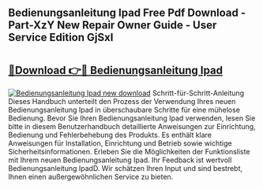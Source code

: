 ## Bedienungsanleitung Ipad Free Pdf Download - Part-XzY New Repair Owner Guide - User Service Edition GjSxI

# <h2><a href="http://df1uqk.blite.top/?on=Bedienungsanleitung+Ipad">🔗Download 👉🔴 Bedienungsanleitung Ipad</a></h2>

[![Bedienungsanleitung Ipad new download](https://i.imgur.com/lujVjoI.png)](http://df1uqk.blite.top/?on=Bedienungsanleitung+Ipad)
Schritt-für-Schritt-Anleitung Dieses Handbuch unterteilt den Prozess der Verwendung Ihres neuen Bedienungsanleitung Ipad in überschaubare Schritte für eine mühelose Bedienung. Bevor Sie Ihren Bedienungsanleitung Ipad verwenden, lesen Sie bitte in diesem Benutzerhandbuch detaillierte Anweisungen zur Einrichtung, Bedienung und Fehlerbehebung des Produkts. Es enthält klare Anweisungen für Installation, Einrichtung und Betrieb sowie wichtige Sicherheitsinformationen. Erleben Sie die Möglichkeiten der Funktionsliste mit Ihrem neuen Bedienungsanleitung Ipad. Ihr Feedback ist wertvoll Bedienungsanleitung IpadD. Wir schätzen Ihren Input und sind bestrebt, Ihnen einen außergewöhnlichen Service zu bieten.
